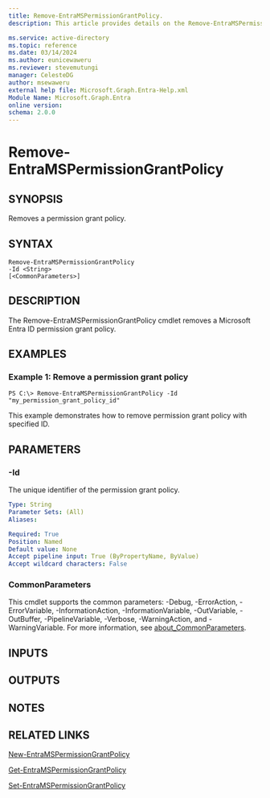 ```yaml
---
title: Remove-EntraMSPermissionGrantPolicy.
description: This article provides details on the Remove-EntraMSPermissionGrantPolicy command.

ms.service: active-directory
ms.topic: reference
ms.date: 03/14/2024
ms.author: eunicewaweru
ms.reviewer: stevemutungi
manager: CelesteDG
author: msewaweru
external help file: Microsoft.Graph.Entra-Help.xml
Module Name: Microsoft.Graph.Entra
online version:
schema: 2.0.0
---
```


# Remove-EntraMSPermissionGrantPolicy

## SYNOPSIS
Removes a permission grant policy.

## SYNTAX

```
Remove-EntraMSPermissionGrantPolicy 
-Id <String>
[<CommonParameters>]
```

## DESCRIPTION
The Remove-EntraMSPermissionGrantPolicy cmdlet removes a Microsoft Entra ID permission grant policy.

## EXAMPLES

### Example 1: Remove a permission grant policy
```
PS C:\> Remove-EntraMSPermissionGrantPolicy -Id "my_permission_grant_policy_id"
```
This example demonstrates how to remove permission grant policy with specified ID.

## PARAMETERS

### -Id
The unique identifier of the permission grant policy.

```yaml
Type: String
Parameter Sets: (All)
Aliases:

Required: True
Position: Named
Default value: None
Accept pipeline input: True (ByPropertyName, ByValue)
Accept wildcard characters: False
```

### CommonParameters
This cmdlet supports the common parameters: -Debug, -ErrorAction, -ErrorVariable, -InformationAction, -InformationVariable, -OutVariable, -OutBuffer, -PipelineVariable, -Verbose, -WarningAction, and -WarningVariable. For more information, see [about_CommonParameters](http://go.microsoft.com/fwlink/?LinkID=113216).

## INPUTS

## OUTPUTS

## NOTES

## RELATED LINKS

[New-EntraMSPermissionGrantPolicy](New-EntraMSPermissionGrantPolicy.md)

[Get-EntraMSPermissionGrantPolicy](Get-EntraMSPermissionGrantPolicy.md)

[Set-EntraMSPermissionGrantPolicy](Set-EntraMSPermissionGrantPolicy.md)

